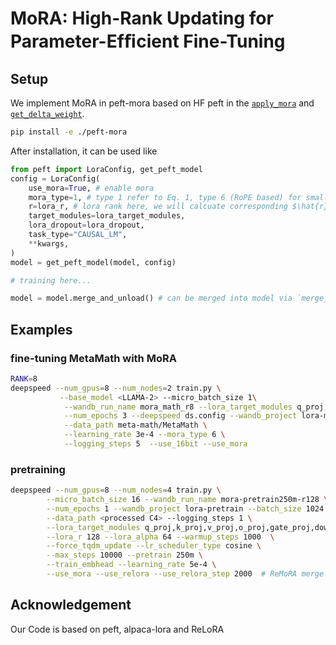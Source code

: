 # MoRA: High-Rank Updating for Parameter-Efﬁcient Fine-Tuning

## Setup

We implement MoRA in peft-mora based on HF peft in the [`apply_mora`](https://github.com/kongds/MoRA/blob/main/peft-mora/src/peft/tuners/lora/layer.py#L225) and [`get_delta_weight`](https://github.com/kongds/MoRA/blob/main/peft-mora/src/peft/tuners/lora/layer.py#L510).
``` sh
pip install -e ./peft-mora
```

After installation, it can be used like

``` python
from peft import LoraConfig, get_peft_model
config = LoraConfig(
    use_mora=True, # enable mora
    mora_type=1, # type 1 refer to Eq. 1, type 6 (RoPE based) for small ranks refer to Eq. 9 in paper.
    r=lora_r, # lora rank here, we will calcuate corresponding $\hat{r}$ in MoRA
    target_modules=lora_target_modules,
    lora_dropout=lora_dropout,
    task_type="CAUSAL_LM",
    **kwargs,
)
model = get_peft_model(model, config)

# training here...

model = model.merge_and_unload() # can be merged into model via `merge_and_unload` like LoRA
```

## Examples
### fine-tuning MetaMath with MoRA

``` sh
RANK=8
deepspeed --num_gpus=8 --num_nodes=2 train.py \
           --base_model <LLAMA-2> --micro_batch_size 1\
            --wandb_run_name mora_math_r8 --lora_target_modules q_proj,k_proj,v_proj,o_proj,gate_proj,down_proj,up_proj \
            --num_epochs 3 --deepspeed ds.config --wandb_project lora-math --lora_r $RANK --batch_size 128 \
            --data_path meta-math/MetaMath \
            --learning_rate 3e-4 --mora_type 6 \
            --logging_steps 5  --use_16bit --use_mora 
```

### pretraining

``` sh
deepspeed --num_gpus=8 --num_nodes=4 train.py \
        --micro_batch_size 16 --wandb_run_name mora-pretrain250m-r128 \
        --num_epochs 1 --wandb_project lora-pretrain --batch_size 1024 \
        --data_path <processed C4> --logging_steps 1 \
        --lora_target_modules q_proj,k_proj,v_proj,o_proj,gate_proj,down_proj,up_proj \
        --lora_r 128 --lora_alpha 64 --warmup_steps 1000  \
        --force_tqdm_update --lr_scheduler_type cosine \
        --max_steps 10000 --pretrain 250m \
        --train_embhead --learning_rate 5e-4 \
        --use_mora --use_relora --use_relora_step 2000  # ReMoRA merge per 2000 steps 
```

## Acknowledgement
Our Code is based on peft, alpaca-lora and ReLoRA
